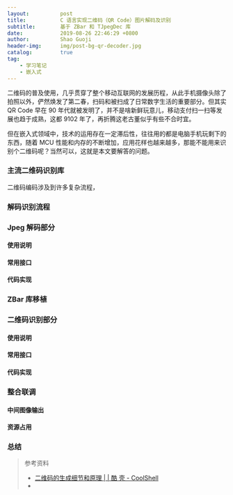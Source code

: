 ```yaml
---
layout:          post
title:           C 语言实现二维码（QR Code）图片解码及识别
subtitle:        基于 ZBar 和 TJpegDec 库
date:            2019-08-26 22:46:29 +0800
author:          Shao Guoji
header-img:      img/post-bg-qr-decoder.jpg
catalog:         true
tag:
    - 学习笔记
    - 嵌入式
---
```


二维码的普及使用，几乎贯穿了整个移动互联网的发展历程，从此手机摄像头除了拍照以外，俨然焕发了第二春，扫码和被扫成了日常数字生活的重要部分。但其实 QR Code 早在 90 年代就被发明了，并不是啥新鲜玩意儿，移动支付扫一扫等发展也趋于成熟，这都 9102 年了，再折腾这老古董似乎有些不合时宜。

但在嵌入式领域中，技术的运用存在一定滞后性，往往用的都是电脑手机玩剩下的东西，随着 MCU 性能和内存的不断增加，应用花样也越来越多，那能不能用来识别个二维码呢？当然可以，这就是本文要解答的问题。

### 主流二维码识别库

二维码编码涉及到许多复杂流程，

### 解码识别流程

### Jpeg 解码部分

#### 使用说明

#### 常用接口

#### 代码实现

### ZBar 库移植

### 二维码识别部分

#### 使用说明

#### 常用接口

#### 代码实现

### 整合联调

#### 中间图像输出

#### 资源占用

### 总结


> 参考资料
> 
> * [二维码的生成细节和原理 \| \| 酷 壳 - CoolShell](https://coolshell.cn/articles/10590.html)
> * 